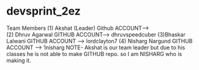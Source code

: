 # devsprint_2ez
Team Members
(1) Akshat (Leader)
Github ACCOUNT-->  
(2) Dhruv Agarwal
GITHUB ACCOUNT--> dhruvspeedcuber
(3)Bhaskar Lalwani
GITHUB ACCOUNT --> lordclayton7
(4) Nisharg Nargund
GITHUB ACCOUNT --> 1nisharg
NOTE- Akshat is our team leader but due to his classes he is not able to make GITHUB repo. so I am NISHARG who is making it.
